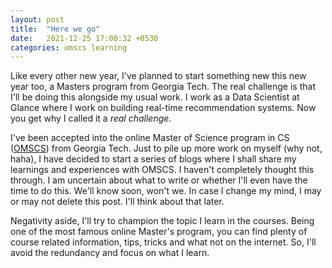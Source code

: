 ```yaml
---
layout: post
title:  "Here we go"
date:   2021-12-25 17:00:32 +0530
categories: omscs learning
---
```


Like every other new year, I've planned to start something new this new year too, a Masters program from Georgia Tech. The real challenge is that I'll be doing this alongside my usual work. I work as a Data Scientist at Glance where I work on building real-time recommendation systems. Now you get why I called it a *real challenge*. 

I've been accepted into the online Master of Science program in CS ([OMSCS](https://omscs.gatech.edu/)) from Georgia Tech. Just to pile up more work on myself (why not, haha), I have decided to start a series of blogs where I shall share my learnings and experiences with OMSCS. I haven't completely thought this through. I am uncertain about what to write or whether I'll even have the time to do this. We'll know soon, won't we. In case I change my mind, I may or may not delete this post. I'll think about that later. 

Negativity aside, I'll try to champion the topic I learn in the courses. Being one of the most famous online Master's program, you can find plenty of course related information, tips, tricks and what not on the internet. So, I'll avoid the redundancy and focus on what I learn.